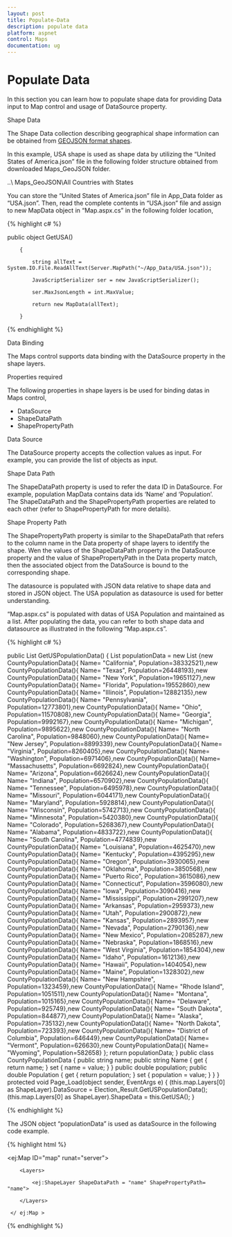```yaml
---
layout: post
title: Populate-Data
description: populate data
platform: aspnet
control: Maps
documentation: ug
---
```


# Populate Data

In this section you can learn how to populate shape data for providing Data input to Map control and usage of DataSource property.

Shape Data

The Shape Data collection describing geographical shape information can be obtained from [GEOJSON format shapes](http://www.syncfusion.com/uploads/user/uploads/Maps_GeoJSON.zip). 

In this example, USA shape is used as shape data by utilizing the “United States of America.json” file in the following folder structure obtained from downloaded Maps_GeoJSON folder.

..\ Maps_GeoJSON\All Countries with States

You can store the “United States of America.json” file in App_Data folder as “USA.json”. Then, read the complete contents in “USA.json” file and assign to new MapData object in “Map.aspx.cs”  in the following folder location,


{% highlight c# %}


public object GetUSA()

        {

            string allText = System.IO.File.ReadAllText(Server.MapPath("~/App_Data/USA.json"));

            JavaScriptSerializer ser = new JavaScriptSerializer();

            ser.MaxJsonLength = int.MaxValue;

            return new MapData(allText);

        } 



{% endhighlight %}

Data Binding

The Maps control supports data binding with the DataSource property in the shape layers. 

Properties required

The following properties in shape layers is be used for binding datas in Maps control,

* DataSource
* ShapeDataPath
* ShapePropertyPath

Data Source

The DataSource property accepts the collection values as input. For example, you can provide the list of objects as input.

Shape Data Path 

The ShapeDataPath property is used to refer the data ID in DataSource. For example, population MapData contains data ids ‘Name’ and ‘Population’. The ShapeDataPath and the ShapePropertyPath properties are related to each other (refer to ShapePropertyPath for more details).

Shape Property Path

The ShapePropertyPath property is similar to the ShapeDataPath that refers to the column name in the Data property of shape layers to identify the shape. Wen the values of the ShapeDataPath property in the DataSource property and the value of ShapePropertyPath in the Data property match, then the associated object from the DataSource is bound to the corresponding shape.

The datasource is populated with JSON data relative to shape data and stored in JSON object. The USA population as datasource is used for better understanding. 

  “Map.aspx.cs” is populated with datas of USA Population and maintained as a list. After populating the data, you can refer to both shape data and datasource as illustrated in the following “Map.aspx.cs”.



{% highlight c# %}

public List<CountyPopulationData> GetUSPopulationData()        {            List<CountyPopulationData> populationData = new List<CountyPopulationData>            {new CountyPopulationData(){ Name= "California", Population=38332521},new CountyPopulationData(){ Name= "Texas", Population=26448193},new CountyPopulationData(){ Name= "New York", Population=19651127},new CountyPopulationData(){ Name= "Florida", Population=19552860},new CountyPopulationData(){ Name= "Illinois", Population=12882135},new CountyPopulationData(){ Name= "Pennsylvania", Population=12773801},new CountyPopulationData(){ Name= "Ohio", Population=11570808},new CountyPopulationData(){ Name= "Georgia", Population=9992167},new CountyPopulationData(){ Name= "Michigan", Population=9895622},new CountyPopulationData(){ Name= "North Carolina", Population=9848060},new CountyPopulationData(){ Name= "New Jersey", Population=8899339},new CountyPopulationData(){ Name= "Virginia", Population=8260405},new CountyPopulationData(){ Name= "Washington", Population=6971406},new CountyPopulationData(){ Name= "Massachusetts", Population=6692824},new CountyPopulationData(){ Name= "Arizona", Population=6626624},new CountyPopulationData(){ Name= "Indiana", Population=6570902},new CountyPopulationData(){ Name= "Tennessee", Population=6495978},new CountyPopulationData(){ Name= "Missouri", Population=6044171},new CountyPopulationData(){ Name= "Maryland", Population=5928814},new CountyPopulationData(){ Name= "Wisconsin", Population=5742713},new CountyPopulationData(){ Name= "Minnesota", Population=5420380},new CountyPopulationData(){ Name= "Colorado", Population=5268367},new CountyPopulationData(){ Name= "Alabama", Population=4833722},new CountyPopulationData(){ Name= "South Carolina", Population=4774839},new CountyPopulationData(){ Name= "Louisiana", Population=4625470},new CountyPopulationData(){ Name= "Kentucky", Population=4395295},new CountyPopulationData(){ Name= "Oregon", Population=3930065},new CountyPopulationData(){ Name= "Oklahoma", Population=3850568},new CountyPopulationData(){ Name= "Puerto Rico", Population=3615086},new CountyPopulationData(){ Name= "Connecticut", Population=3596080},new CountyPopulationData(){ Name= "Iowa", Population=3090416},new CountyPopulationData(){ Name= "Mississippi", Population=2991207},new CountyPopulationData(){ Name= "Arkansas", Population=2959373},new CountyPopulationData(){ Name= "Utah", Population=2900872},new CountyPopulationData(){ Name= "Kansas", Population=2893957},new CountyPopulationData(){ Name= "Nevada", Population=2790136},new CountyPopulationData(){ Name= "New Mexico", Population=2085287},new CountyPopulationData(){ Name= "Nebraska", Population=1868516},new CountyPopulationData(){ Name= "West Virginia", Population=1854304},new CountyPopulationData(){ Name= "Idaho", Population=1612136},new CountyPopulationData(){ Name= "Hawaii", Population=1404054},new CountyPopulationData(){ Name= "Maine", Population=1328302},new CountyPopulationData(){ Name= "New Hampshire", Population=1323459},new CountyPopulationData(){ Name= "Rhode Island", Population=1051511},new CountyPopulationData(){ Name= "Montana", Population=1015165},new CountyPopulationData(){ Name= "Delaware", Population=925749},new CountyPopulationData(){ Name= "South Dakota", Population=844877},new CountyPopulationData(){ Name= "Alaska", Population=735132},new CountyPopulationData(){ Name= "North Dakota", Population=723393},new CountyPopulationData(){ Name= "District of Columbia", Population=646449},new CountyPopulationData(){ Name= "Vermont", Population=626630},new CountyPopulationData(){ Name= "Wyoming", Population=582658}            };            return populationData;        }    public class CountyPopulationData    {        public string name;        public string Name        {            get { return name; }            set { name = value; }        }        public double population;        public double Population        {            get { return population; }            set { population = value; }        }    }        protected void Page_Load(object sender, EventArgs e)        {            (this.map.Layers[0] as ShapeLayer).DataSource = Election_Result.GetUSPopulationData();            (this.map.Layers[0] as ShapeLayer).ShapeData = this.GetUSA();        } </td></tr>

{% endhighlight %}

The JSON object “populationData” is used as dataSource in the following code example.



{% highlight html %}




   <ej:Map ID="map" runat="server">

        <Layers>

            <ej:ShapeLayer ShapeDataPath = "name" ShapePropertyPath= "name">

        </Layers>

     </ ej:Map > 



{% endhighlight %}



